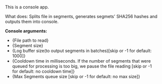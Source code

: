 <p>This is a console app.</p>
<p>What does:
  Splits file in segments, generates segmets' SHA256 hashes and outputs them into console.</p>

**Console arguments:**
  - {File path to read}
  - {Segment size}
  - {Log buffer size(to output segments in batches)[skip or -1 for default: 1000]}
  - {Cooldown time in milliseconds. If the number of segments that were queued for processing is too big, we pause the file reading [skip or -1 for default: no cooldown time]}
  - {Max Segments queue size [skip or -1 for default: no max size]}
